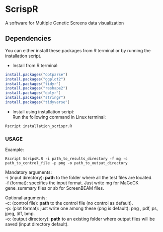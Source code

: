 # ScrispR
A software for Multiple Genetic Screens data visualization

## Dependencies
You can either install these packages from R terminal or by running the installation script.<br/>

- Install from R terminal:<br/>
```r
install.packages("optparse")
install.packages("ggplot2")
install.packages("tidyr")
install.packages("reshape2")
install.packages("dplyr")
install.packages("stringr")
install.packages("tidyverse")
```
- Install using installation script:<br/>
Run the following command in Linux terminal:
```sh
Rscript installation_scrispr.R
```



### USAGE

Example:<br/>
```
Rscript ScripsR.R -i path_to_results_directory -f mg -c path_to_control_file -p png -o path_to_output_directory
```

Mandatory arguments:<br/>
-i (input directory): **path** to the folder where all the test files are located. <br/>
-f (format): specifies the input format. Just write mg for MaGeCK gene_summary files or sb for ScreenBEAM files.<br/>

Optional arguments:<br/>
-c: (control file): **path** to the control file (no control as default). <br/>
-p: (plot format): just write one among these (png is default): png , pdf, ps, jpeg, tiff, bmp.<br/>
-o: (output directory): **path** to an existing folder where output files will be saved (input directory default). <br/>

